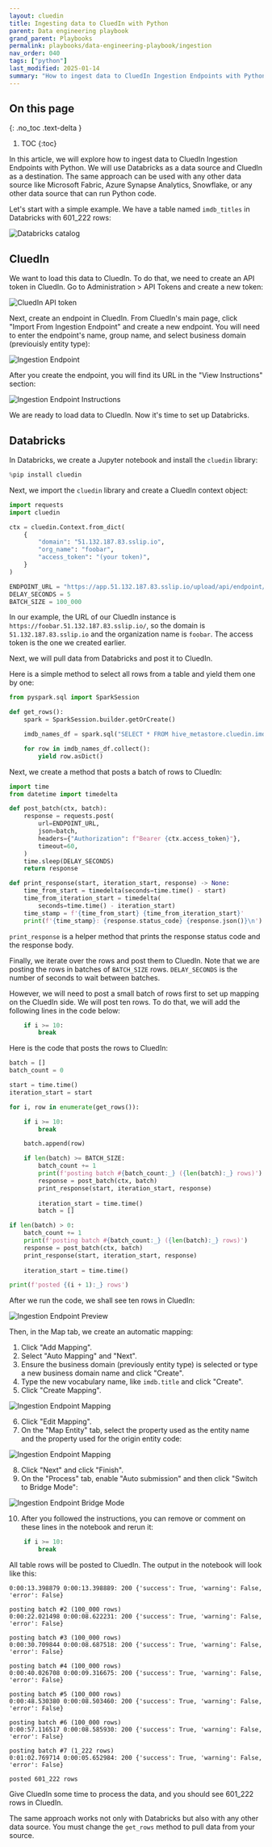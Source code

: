 ```yaml
---
layout: cluedin
title: Ingesting data to CluedIn with Python
parent: Data engineering playbook
grand_parent: Playbooks
permalink: playbooks/data-engineering-playbook/ingestion
nav_order: 040
tags: ["python"]
last_modified: 2025-01-14
summary: "How to ingest data to CluedIn Ingestion Endpoints with Python."
---
```


## On this page
{: .no_toc .text-delta }
1. TOC
{:toc}

In this article, we will explore how to ingest data to CluedIn Ingestion Endpoints with Python. We will use Databricks as a data source and CluedIn as a destination. The same approach can be used with any other data source like Microsoft Fabric, Azure Synapse Analytics, Snowflake, or any other data source that can run Python code.

Let's start with a simple example. We have a table named `imdb_titles` in Databricks with 601_222 rows:

<img src='{{ "/assets/images/python-sdk/catalog.png" | relative_url }}' alt="Databricks catalog" />

## CluedIn

We want to load this data to CluedIn. To do that, we need to create an API token in CluedIn. Go to Administration > API Tokens and create a new token:

<img src='{{ "/assets/images/python-sdk/api-token.png" | relative_url }}' alt="CluedIn API token" />


Next, create an endpoint in CluedIn. From CluedIn's main page, click "Import From Ingestion Endpoint" and create a new endpoint. You will need to enter the endpoint's name, group name, and select business domain (previouisly entity type):

<img src='{{ "/assets/images/python-sdk/endpoint.png" | relative_url }}' alt="Ingestion Endpoint" />

After you create the endpoint, you will find its URL in the "View Instructions" section:

<img src='{{ "/assets/images/python-sdk/endpoint-instructions.png" | relative_url }}' alt="Ingestion Endpoint Instructions" />

We are ready to load data to CluedIn. Now it's time to set up Databricks.

## Databricks

In Databricks, we create a Jupyter notebook and install the `cluedin` library:

```python
%pip install cluedin
```

Next, we import the `cluedin` library and create a CluedIn context object:

```python
import requests
import cluedin

ctx = cluedin.Context.from_dict(
    {
        "domain": "51.132.187.83.sslip.io",
        "org_name": "foobar",
        "access_token": "(your token)",
    }
)

ENDPOINT_URL = "https://app.51.132.187.83.sslip.io/upload/api/endpoint/9A327661-51FD-4FFC-8DF5-3F80746B996C"
DELAY_SECONDS = 5
BATCH_SIZE = 100_000
```

In our example, the URL of our CluedIn instance is `https://foobar.51.132.187.83.sslip.io/`, so the domain is `51.132.187.83.sslip.io` and the organization name is `foobar`. The access token is the one we created earlier.

Next, we will pull data from Databricks and post it to CluedIn.

Here is a simple method to select all rows from a table and yield them one by one:

```python
from pyspark.sql import SparkSession

def get_rows():
    spark = SparkSession.builder.getOrCreate()

    imdb_names_df = spark.sql("SELECT * FROM hive_metastore.cluedin.imdb_titles")

    for row in imdb_names_df.collect():
        yield row.asDict()
```

Next, we create a method that posts a batch of rows to CluedIn:


```python
import time
from datetime import timedelta

def post_batch(ctx, batch):
    response = requests.post(
        url=ENDPOINT_URL,
        json=batch,
        headers={"Authorization": f"Bearer {ctx.access_token}"},
        timeout=60,
    )
    time.sleep(DELAY_SECONDS)
    return response

def print_response(start, iteration_start, response) -> None:
    time_from_start = timedelta(seconds=time.time() - start)
    time_from_iteration_start = timedelta(
        seconds=time.time() - iteration_start)
    time_stamp = f'{time_from_start} {time_from_iteration_start}'
    print(f'{time_stamp}: {response.status_code} {response.json()}\n')
```

`print_response` is a helper method that prints the response status code and the response body.

Finally, we iterate over the rows and post them to CluedIn. Note that we are posting the rows in batches of `BATCH_SIZE` rows. `DELAY_SECONDS` is the number of seconds to wait between batches.

However, we will need to post a small batch of rows first to set up mapping on the CluedIn side. We will post ten rows. To do that, we will add the following lines in the code below:

```python
    if i >= 10:
        break
```

Here is the code that posts the rows to CluedIn:

```python
batch = []
batch_count = 0

start = time.time()
iteration_start = start

for i, row in enumerate(get_rows()):

    if i >= 10:
        break

    batch.append(row)

    if len(batch) >= BATCH_SIZE:
        batch_count += 1
        print(f'posting batch #{batch_count:_} ({len(batch):_} rows)')
        response = post_batch(ctx, batch)
        print_response(start, iteration_start, response)
        
        iteration_start = time.time()
        batch = []

if len(batch) > 0:
    batch_count += 1
    print(f'posting batch #{batch_count:_} ({len(batch):_} rows)')
    response = post_batch(ctx, batch)
    print_response(start, iteration_start, response)
    
    iteration_start = time.time()

print(f'posted {(i + 1):_} rows')
```

After we run the code, we shall see ten rows in CluedIn:

<img src='{{ "/assets/images/python-sdk/endpoint-preview.png" | relative_url }}' alt="Ingestion Endpoint Preview" />

Then, in the Map tab, we create an automatic mapping:

1. Click "Add Mapping".
2. Select "Auto Mapping" and "Next".
3. Ensure the business domain (previously entity type) is selected or type a new business domain name and click "Create".
4. Type the new vocabulary name, like `imdb.title` and click "Create".
5. Click "Create Mapping".

<img src='{{ "/assets/images/python-sdk/endpoint-mapping.png" | relative_url }}' alt="Ingestion Endpoint Mapping" />

6. Click "Edit Mapping".
7. On the "Map Entity" tab, select the property used as the entity name and the property used for the origin entity code:

<img src='{{ "/assets/images/python-sdk/endpoint-mapping-2.png" | relative_url }}' alt="Ingestion Endpoint Mapping" />

8. Click "Next" and click "Finish".
9. On the "Process" tab, enable "Auto submission" and then click "Switch to Bridge Mode":

<img src='{{ "/assets/images/python-sdk/endpoint-bridge.png" | relative_url }}' alt="Ingestion Endpoint Bridge Mode" />

10. After you followed the instructions, you can remove or comment on these lines in the notebook and rerun it:

```python
    if i >= 10:
        break
```

All table rows will be posted to CluedIn. The output in the notebook will look like this:

```
0:00:13.398879 0:00:13.398889: 200 {'success': True, 'warning': False, 'error': False}

posting batch #2 (100_000 rows)
0:00:22.021498 0:00:08.622231: 200 {'success': True, 'warning': False, 'error': False}

posting batch #3 (100_000 rows)
0:00:30.709844 0:00:08.687518: 200 {'success': True, 'warning': False, 'error': False}

posting batch #4 (100_000 rows)
0:00:40.026708 0:00:09.316675: 200 {'success': True, 'warning': False, 'error': False}

posting batch #5 (100_000 rows)
0:00:48.530380 0:00:08.503460: 200 {'success': True, 'warning': False, 'error': False}

posting batch #6 (100_000 rows)
0:00:57.116517 0:00:08.585930: 200 {'success': True, 'warning': False, 'error': False}

posting batch #7 (1_222 rows)
0:01:02.769714 0:00:05.652984: 200 {'success': True, 'warning': False, 'error': False}

posted 601_222 rows
```

Give CluedIn some time to process the data, and you should see 601_222 rows in CluedIn.

The same approach works not only with Databricks but also with any other data source. You must change the `get_rows` method to pull data from your source.
